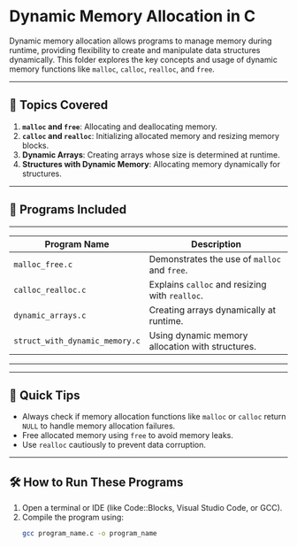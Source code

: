 # Dynamic Memory Allocation in C

Dynamic memory allocation allows programs to manage memory during runtime, providing flexibility to create and manipulate data structures dynamically. This folder explores the key concepts and usage of dynamic memory functions like `malloc`, `calloc`, `realloc`, and `free`.

---

## 🚀 **Topics Covered**
1. **`malloc` and `free`**: Allocating and deallocating memory.
2. **`calloc` and `realloc`**: Initializing allocated memory and resizing memory blocks.
3. **Dynamic Arrays**: Creating arrays whose size is determined at runtime.
4. **Structures with Dynamic Memory**: Allocating memory dynamically for structures.

---

## 📂 **Programs Included**
 _____________________________________________________________________________________________
| Program Name                   | Description                                              |
|--------------------------------|----------------------------------------------------------|
| `malloc_free.c`                | Demonstrates the use of `malloc` and `free`.             |
| `calloc_realloc.c`             | Explains `calloc` and resizing with `realloc`.           |
| `dynamic_arrays.c`             | Creating arrays dynamically at runtime.                 |
| `struct_with_dynamic_memory.c` | Using dynamic memory allocation with structures.         |
-----------------------------------------------------------------------------------------------

---

## 🌟 **Quick Tips**
- Always check if memory allocation functions like `malloc` or `calloc` return `NULL` to handle memory allocation failures.
- Free allocated memory using `free` to avoid memory leaks.
- Use `realloc` cautiously to prevent data corruption.

---

## 🛠 **How to Run These Programs**
1. Open a terminal or IDE (like Code::Blocks, Visual Studio Code, or GCC).
2. Compile the program using:
   ```bash
   gcc program_name.c -o program_name
  ```